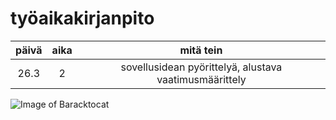 # työaikakirjanpito
| päivä | aika | mitä tein |
| :---: | :---: | :---: |
| 26.3 | 2 | sovellusidean pyörittelyä, alustava vaatimusmäärittely |
![Image of Baracktocat](https://octodex.github.com/images/baracktocat.jpg)
